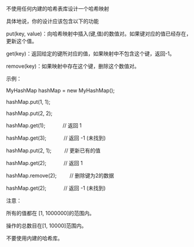 不使用任何内建的哈希表库设计一个哈希映射

具体地说，你的设计应该包含以下的功能

put(key, value)：向哈希映射中插入(键,值)的数值对。如果键对应的值已经存在，更新这个值。

get(key)：返回给定的键所对应的值，如果映射中不包含这个键，返回-1。

remove(key)：如果映射中存在这个键，删除这个数值对。

示例：

MyHashMap hashMap = new MyHashMap();

hashMap.put(1, 1);          

hashMap.put(2, 2);         

hashMap.get(1);            // 返回 1

hashMap.get(3);            // 返回 -1 (未找到)

hashMap.put(2, 1);         // 更新已有的值

hashMap.get(2);            // 返回 1 

hashMap.remove(2);         // 删除键为2的数据

hashMap.get(2);            // 返回 -1 (未找到) 

注意：

所有的值都在 [1, 1000000]的范围内。

操作的总数目在[1, 10000]范围内。

不要使用内建的哈希库。
